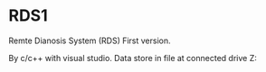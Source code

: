 # RDS1
Remte Dianosis System (RDS)  First version.

By c/c++ with visual studio. Data store in file at connected drive Z:
